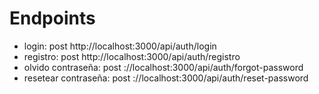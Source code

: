 # Endpoints

- login: post http://localhost:3000/api/auth/login
- registro: post http://localhost:3000/api/auth/registro
- olvido contraseña: post ://localhost:3000/api/auth/forgot-password
- resetear contraseña: post ://localhost:3000/api/auth/reset-password
